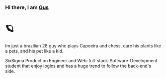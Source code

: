 ### Hi there, I am [Gus](https://www.linkedin.com/in/gustavohdealmeida/) 


# :ringed_planet:


Im just a brazilian 28 guy who plays Capoeira and chess, care his plants like a pets, and his pet like a kid.

SixSigma Production Engineer and Web-full-stack-Software-Development student that enjoy logics and has a huge trend to follow the back-end's side.




<!--
**gusttavocaruso/gusttavocaruso** is a ✨ _special_ ✨ repository because its `README.md` (this file) appears on your GitHub profile.

Here are some ideas to get you started:

- 🔭 I’m currently working on ...
- 🌱 I’m currently learning ...
- 👯 I’m looking to collaborate on ...
- 🤔 I’m looking for help with ...
- 💬 Ask me about ...
- 📫 How to reach me: ...
- 😄 Pronouns: ...
- ⚡ Fun fact: ...
-->
